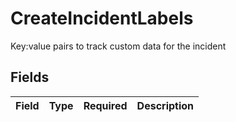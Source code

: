 # CreateIncidentLabels

Key:value pairs to track custom data for the incident


## Fields

| Field       | Type        | Required    | Description |
| ----------- | ----------- | ----------- | ----------- |